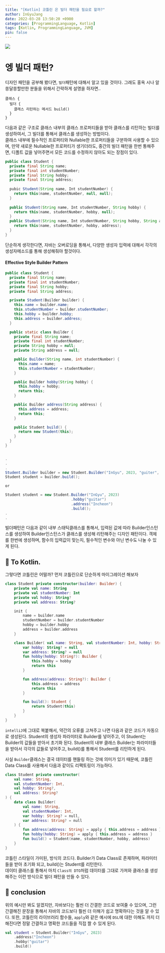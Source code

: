```yaml
---
title: "[Kotlin] 코틀린 은 빌더 패턴을 필요로 할까?"
author: InGyuJang
date: 2022-03-28 13:50:20 +0900
categories: [ProgrammingLanguage, Kotlin]
tags: [Kotlin, ProgrammingLanguage, JVM]
pin: false
---
```

![](https://media.giphy.com/media/xT5LMJT72fM6WKP0is/giphy.gif)

#  엥 빌더 패턴?
디자인 패턴을 공부해 봤다면, `빌더`패턴에 대해서 알고 있을 것이다. 그래도 홍옥 시나 알쏭달쏭할만한 분들을 위해서 간략하게 설명을 하자면..

```
클래스 {
  빌더 {
    클래스 리턴하는 메서드 build()
  }
}
```
다음과 같은 구조로 클래스 내부의 클래스 프로퍼티들을 받아 클래스를 리턴하는 빌더를 생성하여서, 그 빌더를 통해서 클래스를 생성하는 방법이다.  
클래스 내부에 필수적인 프로퍼티와 Nullable한 프로퍼티들을 구분하여 사용할 수 있으며, 만약 새로운 Nullable한 프로퍼티가 생기더라도, 중간의 빌더 패턴을 한번 통해주면, 디폴트 값을 넣어주면서 모든 코드를 수정하지 않아도 되는 장점이 있다.

```java
public class Student {
  private final String name;
  private final int studentNumber;
  private final String hobby;
  private final String address;
  
  pubic Student(String name, Int studentNumber) {
    return this(name, studentNumber, null, null);
  }
  
  public Student(String name, Int studentNumber, String hobby) {
    return this(name, studentNumber, hobby, null);
  }
  public Student(String name, Int studentNumber, String hobby, String address) {
    return this(name, studentNumber, hobby, address);
  }
}
```
단순하게 생각한다면, 자바는 오버로딩을 통해서, 다양한 생성자 입력에 대해서 각각의 생성자메소드를 통해 생성해줘야 할것이다.

#### Effective Style Builder Pattern

```java
public class Student {
  private final String name;
  private final int studentNumber;
  private final String hobby;
  private final String address;

  private Student(Builder builder) {
    this.name = builder.name;
    this.studentNumber = builder.studentNumber;
    this.hobby = builder.hobby;
    this.address = builder.address;
  }

  public static class Builder {
    private final String name;
    private final int studentNumber;
    private String hobby = null;
    private String address = null;

    public Builder(String name, int studentNumber) {
      this.name = name;
      this.studentNumber = studentNumber;
    }

    public Builder hobby(String hobby) {
      this.hobby = hobby;
      return this;
    }

    public Builder address(String address) {
      this.address = address;
      return this;
    }

    public Student build() {
      return new Student(this);
    }
  }
}


.
.
.
Student.Builder builder = new Student.Builder("InGyu", 2023, "guiter", "Incheon");
Student student = builder.build();

or

Student student = new Student.Builder("InGyu", 2023)
                              .hobby("guitar")
                              .address("Incheon")
                              .build();
.
.
```
빌더패턴은 다음과 같이 내부 스태틱클래스를 통해서, 입력된 값에 따라 Builder인스턴스를 생성하여 Builder인스턴스가 클래스를 생성해 리턴해주는 디자인 패턴이다. 객체를 한번에 생성하며, 함수의 입력값이 맞는지, 필수적인 변수와 아닌 변수도 나눌 수 있게 된다.

## 🤦 To Kotlin.
그렇다면 코틀린은 어떨까? 먼저 코틀린으로 단순하게 마이그레이션 해보자

```kotlin
class Student private constructor(builder: Builder) {
    private val name: String
    private val studentNumber: Int
    private val hobby: String?
    private val address: String?

    init {
        name = builder.name
        studentNumber = builder.studentNumber
        hobby = builder.hobby
        address = builder.address
    }

    class Builder( val name: String, val studentNumber: Int, hobby: String?, address: String?) {
        var hobby: String? = null
        var address: String? = null
        fun hobby(hobby: String?): Builder {
            this.hobby = hobby
            return this
        }

        fun address(address: String?): Builder {
            this.address = address
            return this
        }

        fun build(): Student {
            return Student(this)
        }
    }
}
```
`intelliJ`에 그대로 복붙해서, 약간의 오류를 고쳐주고 나면 다음과 같은 코드가 자동으로 생성된다. Student의 생성자 파라미터로 Builder를 넣어주고, 이 Student는 Builder의 값들을 받아서 초기화 된다. Student의 내부 클래스 Builder는 파라미터들을 받아서 각각의 값들로 넣어주고, build()를 통해서 Student를 리턴하게 된다.

사실 `Builder`클래스는 결국 데이터를 핸들링 하는 것에 의미가 있기 때문에, 코틀린 Data Class를 사용해서 다음과 같이도 리팩토링이 가능하다.
```kotlin
class Student private constructor(
    val name: String,
    val studentNumber: Int,
    val hobby: String?,
    val address: String?
) {
    data class Builder(
        val name: String,
        val studentNumber: Int,
        var hobby: String? = null,
        var address: String? = null
    ) {
        fun address(address: String) = apply { this.address = address }
        fun hobby(hobby: String) = apply { this.address = address }
        fun build() = Student(name, studentNumber, hobby, address)
    }
}
```
코틀린 스타일이 가미된, 방식의 코드다. Builder가 Data Class로 존재하며, 파라미터들을 받아 초기화 되고, build()는 Student를 리턴한다.  
데이터 클래스를 통해서 마치 `Class의 DTO`처럼 데이터를 그대로 가져와 클래스를 생성해주는 이런 방식으로 빌더 패턴을 만들 수 있다.  


## 📎 conclusion
위의 예시만 봐도 알겠지만, 자바보다는 훨씬 더 간결한 코드로 보여줄 수 있으며, 그런 간결해진 문장을 통해서 자바의 코드보다 훨씬 더 이해가 쉽고 명확하다는 것을 알 수 있다. 또한, 코틀린의 라이브러리 함수들, `apply`와 같은 예시에 `DSL`에 대한 이해도 까지 더해진다면 정말 간결하고 명확한 코드들을 직접 짤 수 있게 된다.  

```kotlin
val student = Student.Builder("InGyu", 2023)
    .address("Incheon")
    .hobby("guitar")
    .build()
```